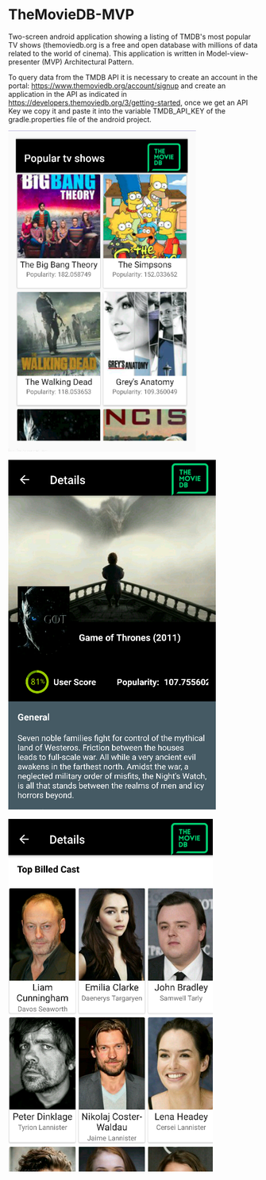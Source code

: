 # TheMovieDB-MVP

Two-screen android application showing a listing of TMDB's most popular TV shows (themoviedb.org is a free and open database with millions of data related to the world of cinema). This application is written in Model-view-presenter (MVP) Architectural Pattern.

To query data from the TMDB API it is necessary to create an account in the portal: https://www.themoviedb.org/account/signup and create an application in the API as indicated in https://developers.themoviedb.org/3/getting-started, once we get an API Key we copy it and paste it into the variable TMDB_API_KEY of the gradle.properties file of the android project.

![alt text](https://github.com/jorgechaviel/TheMovieDB-MVP/blob/master/CapturaTVShowList.png)

![alt text](https://github.com/jorgechaviel/TheMovieDB-MVP/blob/master/CapturaTVShowDetails2.png)

![alt text](https://github.com/jorgechaviel/TheMovieDB-MVP/blob/master/CapturaTVShowDetails1.png)
